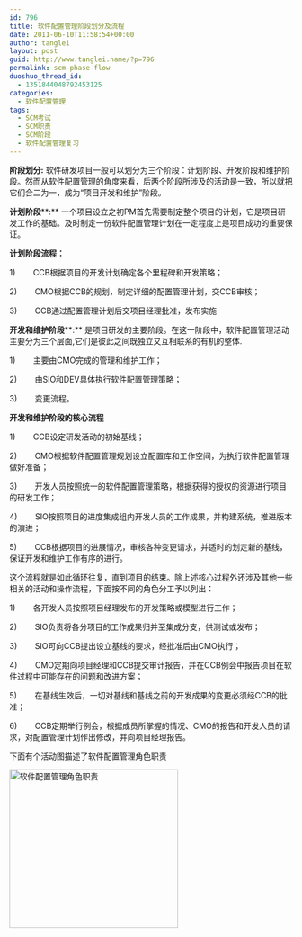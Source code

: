 ```yaml
---
id: 796
title: 软件配置管理阶段划分及流程
date: 2011-06-10T11:58:54+00:00
author: tanglei
layout: post
guid: http://www.tanglei.name/?p=796
permalink: scm-phase-flow
duoshuo_thread_id:
  - 1351844048792453125
categories:
  - 软件配置管理
tags:
  - SCM考试
  - SCM职责
  - SCM阶段
  - 软件配置管理复习
---
```

**阶段划分:** 软件研发项目一般可以划分为三个阶段：计划阶段、开发阶段和维护阶段。然而从软件配置管理的角度来看，后两个阶段所涉及的活动是一致，所以就把它们合二为一，成为“项目开发和维护”阶段。

**计划阶段****:** 一个项目设立之初PM首先需要制定整个项目的计划，它是项目研发工作的基础。及时制定一份软件配置管理计划在一定程度上是项目成功的重要保证。

**计划阶段流程：**

1)        CCB根据项目的开发计划确定各个里程碑和开发策略；

2)        CMO根据CCB的规划，制定详细的配置管理计划，交CCB审核；

3)        CCB通过配置管理计划后交项目经理批准，发布实施

**开发和维护阶段****:** 是项目研发的主要阶段。在这一阶段中，软件配置管理活动主要分为三个层面,它们是彼此之间既独立又互相联系的有机的整体.

1)        主要由CMO完成的管理和维护工作；

2)        由SIO和DEV具体执行软件配置管理策略；

3)        变更流程。

**开发和维护阶段的核心流程**

1)        CCB设定研发活动的初始基线；

2)        CMO根据软件配置管理规划设立配置库和工作空间，为执行软件配置管理做好准备；

3)        开发人员按照统一的软件配置管理策略，根据获得的授权的资源进行项目的研发工作；

4)        SIO按照项目的进度集成组内开发人员的工作成果，并构建系统，推进版本的演进；

5)        CCB根据项目的进展情况，审核各种变更请求，并适时的划定新的基线，保证开发和维护工作有序的进行。

这个流程就是如此循环往复，直到项目的结束。除上述核心过程外还涉及其他一些相关的活动和操作流程，下面按不同的角色分工予以列出：

1)        各开发人员按照项目经理发布的开发策略或模型进行工作；

2)        SIO负责将各分项目的工作成果归并至集成分支，供测试或发布；

3)        SIO可向CCB提出设立基线的要求，经批准后由CMO执行；

4)        CMO定期向项目经理和CCB提交审计报告，并在CCB例会中报告项目在软件过程中可能存在的问题和改进方案；

5)        在基线生效后，一切对基线和基线之前的开发成果的变更必须经CCB的批准；

6)        CCB定期举行例会，根据成员所掌握的情况、CMO的报告和开发人员的请求，对配置管理计划作出修改，并向项目经理报告。

下面有个活动图描述了软件配置管理角色职责

[<img class="aligncenter size-medium wp-image-797" title="SCM-flow" src="http://www.tanglei.name/wp-content/uploads/2011/06/SCM-flow-300x282.jpg" alt="软件配置管理角色职责" width="300" height="282" />](http://www.tanglei.name/wp-content/uploads/2011/06/SCM-flow.jpg)
